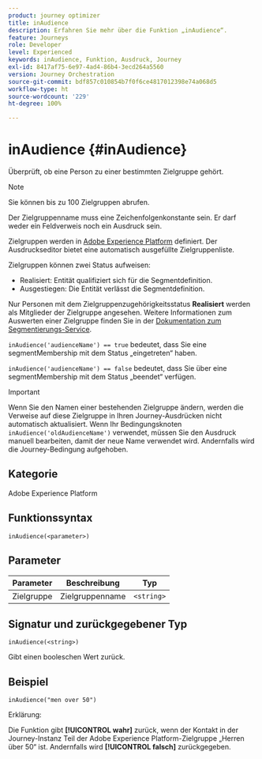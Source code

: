 ```yaml
---
product: journey optimizer
title: inAudience
description: Erfahren Sie mehr über die Funktion „inAudience“.
feature: Journeys
role: Developer
level: Experienced
keywords: inAudience, Funktion, Ausdruck, Journey
exl-id: 8417af75-6e97-4ad4-86b4-3ecd264a5560
version: Journey Orchestration
source-git-commit: bdf857c010854b7f0f6ce4817012398e74a068d5
workflow-type: ht
source-wordcount: '229'
ht-degree: 100%

---
```


# inAudience {#inAudience}

Überprüft, ob eine Person zu einer bestimmten Zielgruppe gehört.

>[!NOTE]
>
>Sie können bis zu 100 Zielgruppen abrufen.

Der Zielgruppenname muss eine Zeichenfolgenkonstante sein. Er darf weder ein Feldverweis noch ein Ausdruck sein.

Zielgruppen werden in [Adobe Experience Platform](https://platform.adobe.com/audience/overview) definiert. Der Ausdruckseditor bietet eine automatisch ausgefüllte Zielgruppenliste.

Zielgruppen können zwei Status aufweisen:

* Realisiert: Entität qualifiziert sich für die Segmentdefinition.
* Ausgestiegen: Die Entität verlässt die Segmentdefinition.

Nur Personen mit dem Zielgruppenzugehörigkeitsstatus **Realisiert** werden als Mitglieder der Zielgruppe angesehen. Weitere Informationen zum Auswerten einer Zielgruppe finden Sie in der [Dokumentation zum Segmentierungs-Service](https://experienceleague.adobe.com/docs/experience-platform/segmentation/tutorials/evaluate-a-segment.html?lang=de#interpret-segment-results).

`inAudience('audienceName') == true` bedeutet, dass Sie eine segmentMembership mit dem Status „eingetreten“ haben. 

`inAudience('audienceName') == false` bedeutet, dass Sie über eine segmentMembership mit dem Status „beendet“ verfügen.


>[!IMPORTANT]
>
>Wenn Sie den Namen einer bestehenden Zielgruppe ändern, werden die Verweise auf diese Zielgruppe in Ihren Journey-Ausdrücken nicht automatisch aktualisiert. Wenn Ihr Bedingungsknoten `inAudience('oldAudienceName')` verwendet, müssen Sie den Ausdruck manuell bearbeiten, damit der neue Name verwendet wird. Andernfalls wird die Journey-Bedingung aufgehoben.

## Kategorie

Adobe Experience Platform

## Funktionssyntax

`inAudience(<parameter>)`

## Parameter

| Parameter | Beschreibung | Typ |
|--- |--- |--- |
| Zielgruppe | Zielgruppenname | `<string>` |

## Signatur und zurückgegebener Typ

`inAudience(<string>)`

Gibt einen booleschen Wert zurück.

## Beispiel

`inAudience("men over 50")`

Erklärung:

Die Funktion gibt **[!UICONTROL wahr]** zurück, wenn der Kontakt in der Journey-Instanz Teil der Adobe Experience Platform-Zielgruppe „Herren über 50“ ist. Andernfalls wird **[!UICONTROL falsch]** zurückgegeben.

